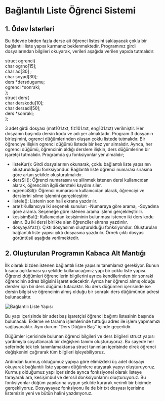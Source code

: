 # Bağlantılı Liste Öğrenci Sistemi

## 1. Ödev İsterleri
Bu ödevde birden fazla derse ait öğrenci listesini saklayacak çoklu bir bağlantılı liste yapısı kurmanız beklenmektedir. Programınız girdi dosyalarından bilgileri okuyarak, verileri aşağıda verilen yapıda tutmalıdır:

struct ogrenci{   </br>
  char ogrno[15]; </br>
  char ad[30] ;   </br>
  char soyad[30]; </br>
  ders *dersdugumu; </br>
  ogrenci *sonraki; </br>
};  </br>
struct ders{  </br>
  char derskodu[10];  </br>
  char dersadi[50]; </br>
  ders *sonraki;  </br>
}; </br>

3 adet girdi dosyası (mat101.txt, fiz101.txt, eng101.txt) verilmiştir. Her dosyanın başında dersin kodu ve adı yer almaktadır. Program 3 dosyanın birleşimini, 
ogrenci düğümlerinden oluşan çoklu listede tutmalıdır. Bir öğrenciye ilişkin ogrenci düğümü listede bir kez yer almalıdır. 
Ayrıca, her ogrenci düğümü, öğrencinin aldığı derslere ilişkin, ders düğümlerine bir işaretçi tutmalıdır.
Programda şu fonksiyonlar yer almalıdır;
* listeKur(): Girdi dosyalarının okunarak, çoklu bağlantılı liste yapısının oluşturulduğu fonksiyondur. Bağlantılı liste öğrenci numarası sırasına göre artan şekilde oluşturulmalıdır.
* dersSil(): Öğrenci numarasını ve silinmek istenen dersi kullanıcıdan alarak, öğrencinin ilgili dersteki kaydını siler.
* ogrenciSil(): Öğrenci numarasını kullanıcıdan alarak, öğrenciyi ve derslerini silme işlemini gerçekleştirir.
* listele(): Listenin son hali ekrana yazdırılır.
* ara():Kullanıcıya iki seçenek sunulur: -Numaraya göre arama, -Soyadına göre arama. Seçeneğe göre istenen arama işlemi gerçekleştirilir.
* kesisimBul(): Kullanıcıdan kesişiminin bulunması istenen iki ders kodu alınır. Bu iki dersi birlikte alan öğrenciler ekrana yazdırılır.
* dosyayaYaz(): Çıktı dosyasının oluşturulduğu fonksiyondur. Oluşturulan bağlantılı liste yapısı çıktı dosyasına yazdırılır. Örnek çıktı dosyası görüntüsü aşağıda verilmektedir.

## 2. Oluşturulan Programın Kabaca Alt Mantığı
İlk olarak bizden istenen bağlantılı liste yapısını tanımlamız gerekiyor. Bunun kısaca açıklaması şu şekilde kullanacağımız yapı bir çoklu liste yapısı. 
Öğrenci düğümleri öğrencilerin bilgilerini ayrıca kendilerinden bir sonraki öğrencinin adres bilgisini işaret edecektir. Ayrıca her öğrenci almış olduğu dersler için bir ders düğümü tutacaktır.
Bu ders düğümleri içerisinde ise dersin bilgisi ve öğrencinin almış olduğu bir sonraki ders düğümünün adresi bulunacaktır.

![Bağlantılı Liste Yapısı](https://user-images.githubusercontent.com/59123356/124971114-7bcd3f00-e031-11eb-9c2f-f0761dce81e3.JPG)

Bu yapı içerisinde bir adet baş işaretçisi öğrenci bağıntı listesinin başında bulunacak. Ekleme ve tarama işlemlerinde tuttuğu adres ile işlem yapmamızı sağlayacaktır. Aynı durum “Ders Düğüm Baş” içinde geçerlidir.

Düğümler içerisinde bulunan öğrenci bilgileri ve ders bilgileri struct yapısı yardımıyla soyutlanarak bir değişken tanımı oluşturuyoruz. Bu sayede her seferinde tek tek tanımlamaktansa struct tanımları içerisinde direk öğrenci değişkenini çağırarak tüm bilgileri işleyebiliyoruz.

Ardından kurmuş olduğumuz yapıya göre elimizdeki üç adet dosyayı okuyarak bağlantılı liste yapısını düğümlere atayarak yapıyı oluşturuyoruz. Kurmuş olduğumuz yapı içerisinde ayrıca fonksiyonel olarak listeye tarayarak ara, kesişimbul ve derssil donksiyonlarını oluşturuyoruz. Bu fonksiyonlar düğüm yapılarına uygun şekilde kurarak verimli bir biçimde gerçekliyoruz. Dosyayayaz fonksiyonu ile de bir txt dosyası içerisine listemizin yeni ve bütün halini yazdırıyoruz.
